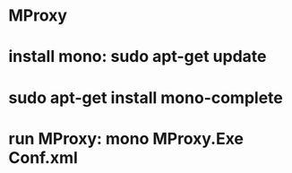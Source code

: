 # MProxy
# install mono: sudo apt-get update
# sudo apt-get install mono-complete
# run MProxy: mono MProxy.Exe Conf.xml 
